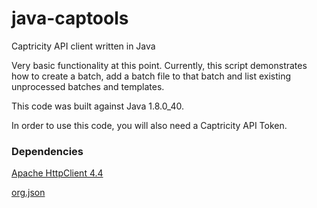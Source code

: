 # java-captools
Captricity API client written in Java

Very basic functionality at this point.  Currently, this script demonstrates how to create a batch, add a batch file to that batch and list existing unprocessed batches and templates.

This code was built against Java 1.8.0_40.

In order to use this code, you will also need a Captricity API Token.

### Dependencies

[Apache HttpClient 4.4](http://psg.mtu.edu/pub/apache//httpcomponents/httpclient/binary/httpcomponents-client-4.4-bin.zip)

[org.json](http://central.maven.org/maven2/org/json/json/20140107/json-20140107.jar)

